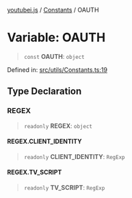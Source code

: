 [youtubei.js](../../../../README.md) / [Constants](../README.md) / OAUTH

# Variable: OAUTH

> `const` **OAUTH**: `object`

Defined in: [src/utils/Constants.ts:19](https://github.com/LuanRT/YouTube.js/blob/0733f60b57877f6b8b87dfd5cc6195b5085f5c09/src/utils/Constants.ts#L19)

## Type Declaration

### REGEX

> `readonly` **REGEX**: `object`

#### REGEX.CLIENT\_IDENTITY

> `readonly` **CLIENT\_IDENTITY**: `RegExp`

#### REGEX.TV\_SCRIPT

> `readonly` **TV\_SCRIPT**: `RegExp`
